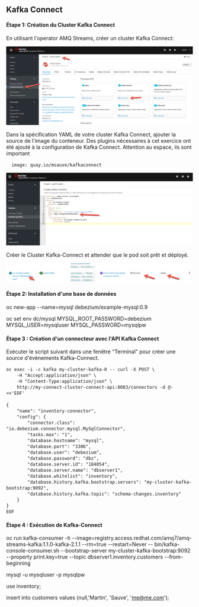 ## Kafka Connect

#### Étape 1:  Création du Cluster Kafka Connect

En utilisant l'operator AMQ Streams, créer un cluster Kafka Connect:

![Kafka Connect](images/lab5-connect-01.png)

Dans la spécification YAML de votre cluster Kafka Connect, ajouter la source de l'image du conteneur.
Des plugins nécessaires à cet exercice ont été ajouté à la configuration de Kafka Connect. Attention au espace, ils sont important

```
  image: quay.io/msauve/kafkaconnect
```

![Kafka Connect](images/lab5-connect-02.png)

Créer le Cluster Kafka-Connect et attender que le pod soit prêt et déployé.

![Kafka Connect](images/lab5-connect-03.png)

#### Étape 2: Installation d'une base de données


oc new-app --name=mysql debezium/example-mysql:0.9

oc set env dc/mysql MYSQL_ROOT_PASSWORD=debezium  MYSQL_USER=mysqluser MYSQL_PASSWORD=mysqlpw


#### Étape 3 : Création d'un connecteur avec l'API Kafka Connect

Exécuter le script suivant dans une fenêtre "Terminal" pour créer une source d'événements Kafka-Connect.

```
oc exec -i -c kafka my-cluster-kafka-0 -- curl -X POST \
    -H "Accept:application/json" \
    -H "Content-Type:application/json" \
    http://my-connect-cluster-connect-api:8083/connectors -d @- <<'EOF'

{
    "name": "inventory-connector",
    "config": {
        "connector.class": "io.debezium.connector.mysql.MySqlConnector",
        "tasks.max": "1",
        "database.hostname": "mysql",
        "database.port": "3306",
        "database.user": "debezium",
        "database.password": "dbz",
        "database.server.id": "184054",
        "database.server.name": "dbserver1",
        "database.whitelist": "inventory",
        "database.history.kafka.bootstrap.servers": "my-cluster-kafka-bootstrap:9092",
        "database.history.kafka.topic": "schema-changes.inventory"
    }
}
EOF
```

#### Étape 4 : Exécution de Kafka-Connect


oc run kafka-consumer -ti --image=registry.access.redhat.com/amq7/amq-streams-kafka:1.1.0-kafka-2.1.1 --rm=true --restart=Never -- bin/kafka-console-consumer.sh --bootstrap-server my-cluster-kafka-bootstrap:9092     --property print.key=true --topic dbserver1.inventory.customers --from-beginning


mysql -u mysqluser -p 
mysqlpw

use inventory;

insert into customers values (null,'Martin', 'Sauve', 'me@me.com');
